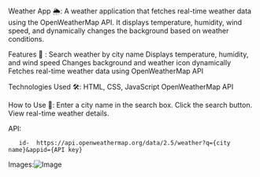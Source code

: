 Weather App 🌦️: 
       A weather application that fetches real-time weather data using the OpenWeatherMap API. It displays temperature, humidity, wind speed, and dynamically changes the background based on weather conditions.

Features 🚀 :
       Search weather by city name
       Displays temperature, humidity, and wind speed
       Changes background and weather icon dynamically
       Fetches real-time weather data using OpenWeatherMap API

Technologies Used 🛠️:
       HTML, CSS, JavaScript
       OpenWeatherMap API

How to Use 📌:
       Enter a city name in the search box.
       Click the search button.
       View real-time weather details.

API:
          
       id-  https://api.openweathermap.org/data/2.5/weather?q={city name}&appid={API key} 
       

Images:![Image](https://github.com/user-attachments/assets/af3c1dfa-4c05-4211-9077-1e3cc8bf304b)


           
